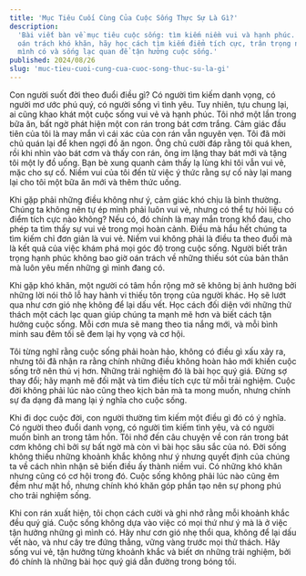 ```yaml
---
title: 'Mục Tiêu Cuối Cùng Của Cuộc Sống Thực Sự Là Gì?'
description:
  'Bài viết bàn về mục tiêu cuộc sống: tìm kiếm niềm vui và hạnh phúc. Thay vì
  oán trách khó khăn, hãy học cách tìm kiếm điểm tích cực, trân trọng những gì
  mình có và sống lạc quan để tận hưởng cuộc sống.'
published: 2024/08/26
slug: 'muc-tieu-cuoi-cung-cua-cuoc-song-thuc-su-la-gi'
---
```


Con người suốt đời theo đuổi điều gì? Có người tìm kiếm danh vọng, có người mơ
ước phú quý, có người sống vì tình yêu. Tuy nhiên, tựu chung lại, ai cũng khao
khát một cuộc sống vui vẻ và hạnh phúc. Tôi nhớ một lần trong bữa ăn, bất ngờ
phát hiện một con rán trong bát cơm trắng. Cảm giác đầu tiên của tôi là may mắn
vì cái xác của con rán vẫn nguyên vẹn. Tôi đã mời chủ quán lại để khen ngợi đồ
ăn ngon. Ông chủ cười đáp rằng tôi quá khen, rồi khi nhìn vào bát cơm và thấy
con rán, ông im lặng thay bát mới và tặng tôi một ly đồ uống. Bạn bè xung quanh
cảm thấy lạ lùng khi tôi vẫn vui vẻ, mặc cho sự cố. Niềm vui của tôi đến từ việc
ý thức rằng sự cố này lại mang lại cho tôi một bữa ăn mới và thêm thức uống.

Khi gặp phải những điều không như ý, cảm giác khó chịu là bình thường. Chúng ta
không nên tự ép mình phải luôn vui vẻ, nhưng có thể tự hỏi liệu có điểm tích cực
nào không? Nếu có, đó chính là may mắn trong khổ đau, cho phép ta tìm thấy sự
vui vẻ trong mọi hoàn cảnh. Điều mà hầu hết chúng ta tìm kiếm chỉ đơn giản là
vui vẻ. Niềm vui không phải là điều ta theo đuổi mà là kết quả của việc khám phá
mọi góc độ trong cuộc sống. Người biết trân trọng hạnh phúc không bao giờ oán
trách về những thiếu sót của bản thân mà luôn yêu mến những gì mình đang có.

Khi gặp khó khăn, một người có tâm hồn rộng mở sẽ không bị ảnh hưởng bởi những
lời nói thô lỗ hay hành vi thiếu tôn trọng của người khác. Họ sẽ lướt qua như
cơn gió nhẹ không để lại dấu vết. Học cách đối diện với những thử thách một cách
lạc quan giúp chúng ta mạnh mẽ hơn và biết cách tận hưởng cuộc sống. Mỗi cơn mưa
sẽ mang theo tia nắng mới, và mỗi bình minh sau đêm tối sẽ đem lại hy vọng và cơ
hội.

Tôi từng nghĩ rằng cuộc sống phải hoàn hảo, không có điều gì xấu xảy ra, nhưng
tôi đã nhận ra rằng chính những điều không hoàn hảo mới khiến cuộc sống trở nên
thú vị hơn. Những trải nghiệm đó là bài học quý giá. Đừng sợ thay đổi; hãy mạnh
mẽ đối mặt và tìm điều tích cực từ mỗi trải nghiệm. Cuộc đời không phải lúc nào
cũng theo kịch bản mà ta mong muốn, nhưng chính sự đa dạng đã mang lại ý nghĩa
cho cuộc sống.

Khi đi dọc cuộc đời, con người thường tìm kiếm một điều gì đó có ý nghĩa. Có
người theo đuổi danh vọng, có người tìm kiếm tình yêu, và có người muốn bình an
trong tâm hồn. Tôi nhớ đến câu chuyện về con rán trong bát cơm không chỉ bởi sự
bất ngờ mà còn vì bài học sâu sắc của nó. Đời sống không thiếu những khoảnh khắc
không như ý nhưng quyết định của chúng ta về cách nhìn nhận sẽ biến điều ấy
thành niềm vui. Có những khó khăn nhưng cũng có cơ hội trong đó. Cuộc sống không
phải lúc nào cũng êm đềm như mặt hồ, nhưng chính khó khăn góp phần tạo nên sự
phong phú cho trải nghiệm sống.

Khi con rán xuất hiện, tôi chọn cách cười và ghi nhớ rằng mỗi khoảnh khắc đều
quý giá. Cuộc sống không dựa vào việc có mọi thứ như ý mà là ở việc tận hưởng
những gì mình có. Hãy như cơn gió nhẹ thổi qua, không để lại dấu vết nào, và như
cây tre đứng thẳng, vững vàng trước mọi thử thách. Hãy sống vui vẻ, tận hưởng
từng khoảnh khắc và biết ơn những trải nghiệm, bởi đó chính là những bài học quý
giá dẫn đường trong bóng tối.
